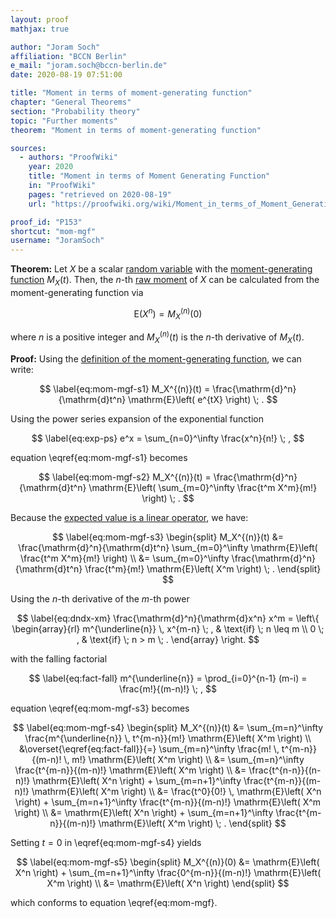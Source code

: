 ```yaml
---
layout: proof
mathjax: true

author: "Joram Soch"
affiliation: "BCCN Berlin"
e_mail: "joram.soch@bccn-berlin.de"
date: 2020-08-19 07:51:00

title: "Moment in terms of moment-generating function"
chapter: "General Theorems"
section: "Probability theory"
topic: "Further moments"
theorem: "Moment in terms of moment-generating function"

sources:
  - authors: "ProofWiki"
    year: 2020
    title: "Moment in terms of Moment Generating Function"
    in: "ProofWiki"
    pages: "retrieved on 2020-08-19"
    url: "https://proofwiki.org/wiki/Moment_in_terms_of_Moment_Generating_Function"

proof_id: "P153"
shortcut: "mom-mgf"
username: "JoramSoch"
---
```



**Theorem:** Let $X$ be a scalar [random variable](/D/rvar) with the [moment-generating function](/D/mgf) $M_X(t)$. Then, the $n$-th [raw moment](/D/mom-raw) of $X$ can be calculated from the moment-generating function via

$$ \label{eq:mom-mgf}
\mathrm{E}(X^n) = M_X^{(n)}(0)
$$

where $n$ is a positive integer and $M_X^{(n)}(t)$ is the $n$-th derivative of $M_X(t)$.


**Proof:** Using the [definition of the moment-generating function](/D/mgf), we can write:

$$ \label{eq:mom-mgf-s1}
M_X^{(n)}(t) = \frac{\mathrm{d}^n}{\mathrm{d}t^n} \mathrm{E}\left( e^{tX} \right) \; .
$$

Using the power series expansion of the exponential function

$$ \label{eq:exp-ps}
e^x = \sum_{n=0}^\infty \frac{x^n}{n!} \; ,
$$

equation \eqref{eq:mom-mgf-s1} becomes

$$ \label{eq:mom-mgf-s2}
M_X^{(n)}(t) = \frac{\mathrm{d}^n}{\mathrm{d}t^n} \mathrm{E}\left( \sum_{m=0}^\infty \frac{t^m X^m}{m!} \right) \; .
$$

Because the [expected value is a linear operator](/P/mean-lin), we have:

$$ \label{eq:mom-mgf-s3}
\begin{split}
M_X^{(n)}(t) &= \frac{\mathrm{d}^n}{\mathrm{d}t^n} \sum_{m=0}^\infty \mathrm{E}\left( \frac{t^m X^m}{m!} \right) \\
&= \sum_{m=0}^\infty \frac{\mathrm{d}^n}{\mathrm{d}t^n} \frac{t^m}{m!} \mathrm{E}\left( X^m \right) \; .
\end{split}
$$

Using the $n$-th derivative of the $m$-th power

$$ \label{eq:dndx-xm}
\frac{\mathrm{d}^n}{\mathrm{d}x^n} x^m = \left\{
\begin{array}{rl}
m^{\underline{n}} \, x^{m-n} \; , & \text{if} \; n \leq m \\
0 \; , & \text{if} \; n > m \; .
\end{array}
\right.
$$

with the falling factorial

$$ \label{eq:fact-fall}
m^{\underline{n}} = \prod_{i=0}^{n-1} (m-i) = \frac{m!}{(m-n)!} \; ,
$$

equation \eqref{eq:mom-mgf-s3} becomes

$$ \label{eq:mom-mgf-s4}
\begin{split}
M_X^{(n)}(t) &= \sum_{m=n}^\infty \frac{m^{\underline{n}} \, t^{m-n}}{m!} \mathrm{E}\left( X^m \right) \\
&\overset{\eqref{eq:fact-fall}}{=} \sum_{m=n}^\infty \frac{m! \, t^{m-n}}{(m-n)! \, m!} \mathrm{E}\left( X^m \right) \\
&= \sum_{m=n}^\infty \frac{t^{m-n}}{(m-n)!} \mathrm{E}\left( X^m \right) \\
&= \frac{t^{n-n}}{(n-n)!} \mathrm{E}\left( X^n \right) + \sum_{m=n+1}^\infty \frac{t^{m-n}}{(m-n)!} \mathrm{E}\left( X^m \right) \\
&= \frac{t^0}{0!} \, \mathrm{E}\left( X^n \right) + \sum_{m=n+1}^\infty \frac{t^{m-n}}{(m-n)!} \mathrm{E}\left( X^m \right) \\
&= \mathrm{E}\left( X^n \right) + \sum_{m=n+1}^\infty \frac{t^{m-n}}{(m-n)!} \mathrm{E}\left( X^m \right) \; .
\end{split}
$$

Setting $t = 0$ in \eqref{eq:mom-mgf-s4} yields

$$ \label{eq:mom-mgf-s5}
\begin{split}
M_X^{(n)}(0) &= \mathrm{E}\left( X^n \right) + \sum_{m=n+1}^\infty \frac{0^{m-n}}{(m-n)!} \mathrm{E}\left( X^m \right) \\
&= \mathrm{E}\left( X^n \right)
\end{split}
$$

which conforms to equation \eqref{eq:mom-mgf}.